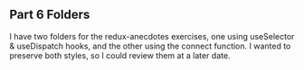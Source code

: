 ## Part 6 Folders

I have two folders for the redux-anecdotes exercises, one using useSelector & useDispatch hooks, 
and the other using the connect function. I wanted to preserve both styles, so I could review them
at a later date.
